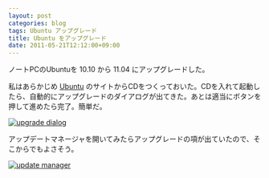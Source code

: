 ```yaml
---
layout: post
categories: blog
tags: Ubuntu アップグレード
title: Ubuntu をアップグレード
date: 2011-05-21T12:12:00+09:00
---
```



ノートPCのUbuntuを 10.10 から 11.04 にアップグレードした。

<!-- more -->

私はあらかじめ [Ubuntu] のサイトからCDをつくっておいた。CDを入れて起動したら、自動的にアップグレードのダイアログが出てきた。あとは適当にボタンを押して進めたら完了。簡単だ。

[![upgrade dialog]][upgrade dialog link]


アップデートマネージャを開いてみたらアップグレードの項が出ていたので、そこからでもよさそう。

[![update manager]][update manager link]



[Ubuntu]: http://www.ubuntu.com/

[upgrade dialog]: https://lh3.googleusercontent.com/tZSKsM4HSzJiqUZ5iosghVPuxYsFvIKxQlMiUm0aWcuADbje4W5aOLAGY45b6heRlo7B63M_rNLpmP7EeFivWRfz2GglCxgYdww1GJ1ITwfgIVNPzLTFhYlAkxMOPHbpnefbBgTHTg=w400
[upgrade dialog link]: https://photos.google.com/share/AF1QipNzXLadUvSvhIbETlYOPDvjSz3i3rloC2J8hgViZHLwbzaRypBIVlQI4gINazWHrw/photo/AF1QipOW8EVVzyFRbMwmnAnvy9refcn0X__nDJ8JTR79?key=RzVSLUhEQmJnX19ZSENVcXYzNnQ3aUhhZFNWYkN3

[update manager]: https://lh3.googleusercontent.com/6EY8MUUr1WVzPhB-IuQ4iszeWKvBatBl_pNO3DMw33vLiaKrxE8g_w617EFIo25yDC-q3u5C6gyxS6Zq_AS0rJ7x9Y1Rlib9HqDeRQgvRt2LHaETHkjwcjJgKTle0r-4owaD3j5MrA=w400
[update manager link]: https://photos.google.com/share/AF1QipNzXLadUvSvhIbETlYOPDvjSz3i3rloC2J8hgViZHLwbzaRypBIVlQI4gINazWHrw/photo/AF1QipPg6uMPMkMwGaZF-jUn-Gr0cF5JuyaBT6DuSCFa?key=RzVSLUhEQmJnX19ZSENVcXYzNnQ3aUhhZFNWYkN3
